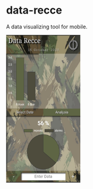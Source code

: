# data-recce
<p>A data visualizing tool for mobile.</p>
<img src="screen.jpg" alt="screen shot" width="200" height="400">
